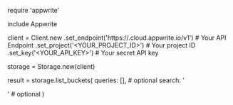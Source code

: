 require 'appwrite'

include Appwrite

client = Client.new
    .set_endpoint('https://<REGION>.cloud.appwrite.io/v1') # Your API Endpoint
    .set_project('<YOUR_PROJECT_ID>') # Your project ID
    .set_key('<YOUR_API_KEY>') # Your secret API key

storage = Storage.new(client)

result = storage.list_buckets(
    queries: [], # optional
    search: '<SEARCH>' # optional
)
